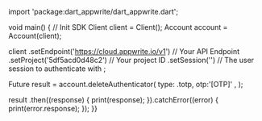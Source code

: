 import 'package:dart_appwrite/dart_appwrite.dart';

void main() { // Init SDK
  Client client = Client();
  Account account = Account(client);

  client
    .setEndpoint('https://cloud.appwrite.io/v1') // Your API Endpoint
    .setProject('5df5acd0d48c2') // Your project ID
    .setSession('') // The user session to authenticate with
  ;

  Future result = account.deleteAuthenticator(
    type: .totp,
    otp:'[OTP]' ,
  );

  result
    .then((response) {
      print(response);
    }).catchError((error) {
      print(error.response);
  });
}}